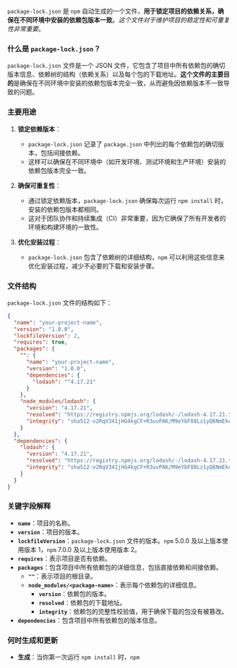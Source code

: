 `package-lock.json` 是 `npm` 自动生成的一个文件，**用于锁定项目的依赖关系，确保在不同环境中安装的依赖包版本一致**。*这个文件对于维护项目的稳定性和可重复性非常重要*。

### 什么是 `package-lock.json`？

`package-lock.json` 文件是一个 JSON 文件，它包含了项目中所有依赖包的确切版本信息、依赖树的结构（依赖关系）以及每个包的下载地址。**这个文件的主要目的**是确保在不同环境中安装的依赖包版本完全一致，从而避免因依赖版本不一致导致的问题。

### 主要用途

1. **锁定依赖版本**：
   - `package-lock.json` 记录了 `package.json` 中列出的每个依赖包的确切版本，包括间接依赖。
   - 这样可以确保在不同环境中（如开发环境、测试环境和生产环境）安装的依赖包版本完全一致。

2. **确保可重复性**：
   - 通过锁定依赖版本，`package-lock.json` 确保每次运行 `npm install` 时，安装的依赖包版本都相同。
   - 这对于团队协作和持续集成（CI）非常重要，因为它确保了所有开发者的环境和构建环境的一致性。

3. **优化安装过程**：
   - `package-lock.json` 包含了依赖树的详细结构，`npm` 可以利用这些信息来优化安装过程，减少不必要的下载和安装步骤。

### 文件结构

`package-lock.json` 文件的结构如下：

```json
{
  "name": "your-project-name",
  "version": "1.0.0",
  "lockfileVersion": 2,
  "requires": true,
  "packages": {
    "": {
      "name": "your-project-name",
      "version": "1.0.0",
      "dependencies": {
        "lodash": "^4.17.21"
      }
    },
    "node_modules/lodash": {
      "version": "4.17.21",
      "resolved": "https://registry.npmjs.org/lodash/-/lodash-4.17.21.tgz",
      "integrity": "sha512-v2RqV341jHG4kgCF+R3uvPAK/M9eYbF88Lz1yQ6NmEkuOHGS14Rb+8IY83j5iL6/BP7Gt6K4nLFrCIMZWCH6Q=="
    }
  },
  "dependencies": {
    "lodash": {
      "version": "4.17.21",
      "resolved": "https://registry.npmjs.org/lodash/-/lodash-4.17.21.tgz",
      "integrity": "sha512-v2RqV341jHG4kgCF+R3uvPAK/M9eYbF88Lz1yQ6NmEkuOHGS14Rb+8IY83j5iL6/BP7Gt6K4nLFrCIMZWCH6Q=="
    }
  }
}
```

### 关键字段解释

- **`name`**：项目的名称。
- **`version`**：项目的版本。
- **`lockfileVersion`**：`package-lock.json` 文件的版本。`npm` 5.0.0 及以上版本使用版本 1，`npm` 7.0.0 及以上版本使用版本 2。
- **`requires`**：表示项目是否有依赖。
- **`packages`**：包含项目中所有依赖包的详细信息，包括直接依赖和间接依赖。
  - **`""`**：表示项目的根目录。
  - **`node_modules/<package-name>`**：表示每个依赖包的详细信息。
    - **`version`**：依赖包的版本。
    - **`resolved`**：依赖包的下载地址。
    - **`integrity`**：依赖包的完整性校验值，用于确保下载的包没有被篡改。
- **`dependencies`**：包含项目中所有依赖包的版本信息。

### 何时生成和更新

- **生成**：当你第一次运行 `npm install` 时，`npm`
